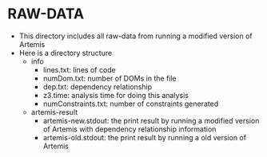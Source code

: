 RAW-DATA
============
* This directory includes all raw-data from running a modified version of Artemis
* Here is a directory structure
    * info
        - lines.txt: lines of code
        - numDom.txt: number of DOMs in the file
        - dep.txt: dependency relationship
        - z3.time: analysis time for doing this analysis
        - numConstraints.txt: number of constraints generated
    * artemis-result
        - artemis-new.stdout: the print result by running a modified version of Artemis with dependency relationship information
        - artemis-old.stdout: the print result by running a old version of Artemis
